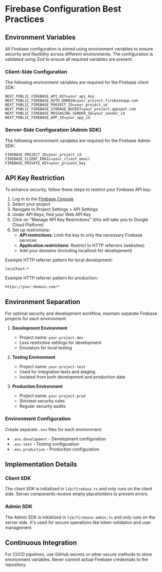 # Firebase Configuration Best Practices

## Environment Variables

All Firebase configuration is stored using environment variables to ensure security and flexibility across different environments. The configuration is validated using Zod to ensure all required variables are present.

### Client-Side Configuration

The following environment variables are required for the Firebase client SDK:

```
NEXT_PUBLIC_FIREBASE_API_KEY=your_api_key
NEXT_PUBLIC_FIREBASE_AUTH_DOMAIN=your_project.firebaseapp.com
NEXT_PUBLIC_FIREBASE_PROJECT_ID=your_project_id
NEXT_PUBLIC_FIREBASE_STORAGE_BUCKET=your_project.appspot.com
NEXT_PUBLIC_FIREBASE_MESSAGING_SENDER_ID=your_sender_id
NEXT_PUBLIC_FIREBASE_APP_ID=your_app_id
```

### Server-Side Configuration (Admin SDK)

The following environment variables are required for the Firebase Admin SDK:

```
FIREBASE_PROJECT_ID=your_project_id
FIREBASE_CLIENT_EMAIL=your_client_email
FIREBASE_PRIVATE_KEY=your_private_key
```

## API Key Restriction

To enhance security, follow these steps to restrict your Firebase API key:

1. Log in to the [Firebase Console](https://console.firebase.google.com/)
2. Select your project
3. Navigate to Project Settings > API Settings
4. Under API Keys, find your Web API Key
5. Click on "Manage API Key Restrictions" (this will take you to Google Cloud Platform)
6. Set up restrictions:
   - **API restrictions**: Limit the key to only the necessary Firebase services
   - **Application restrictions**: Restrict to HTTP referrers (websites)
   - Add your domains (including localhost for development)

Example HTTP referrer pattern for local development:

```
localhost:*
```

Example HTTP referrer pattern for production:

```
https://your-domain.com/*
```

## Environment Separation

For optimal security and development workflow, maintain separate Firebase projects for each environment:

1. **Development Environment**

   - Project name: `your-project-dev`
   - Less restrictive settings for development
   - Emulators for local testing

2. **Testing Environment**

   - Project name: `your-project-test`
   - Used for integration tests and staging
   - Isolated from both development and production data

3. **Production Environment**
   - Project name: `your-project-prod`
   - Strictest security rules
   - Regular security audits

### Environment Configuration

Create separate `.env` files for each environment:

- `.env.development` - Development configuration
- `.env.test` - Testing configuration
- `.env.production` - Production configuration

## Implementation Details

### Client SDK

The client SDK is initialized in `lib/firebase.ts` and only runs on the client side. Server components receive empty placeholders to prevent errors.

### Admin SDK

The Admin SDK is initialized in `lib/firebase-admin.ts` and only runs on the server side. It's used for secure operations like token validation and user management.

## Continuous Integration

For CI/CD pipelines, use GitHub secrets or other secure methods to store environment variables. Never commit actual Firebase credentials to the repository.
